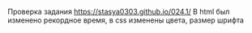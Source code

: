 Проверка задания https://stasya0303.github.io/024.1/
В html был изменено рекордное время, в css изменены цвета, размер шрифта
